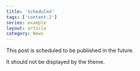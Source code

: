 ```yaml
---
title: 'Scheduled'
tags: ['content-2']
series: example
layout: article
category: News
---
```

This post is scheduled to be published in the future.

It should not be displayed by the theme.
